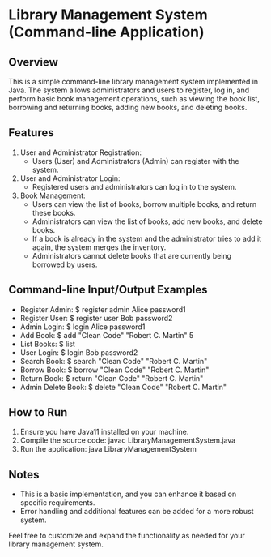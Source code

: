 # Library Management System (Command-line Application)

## Overview
This is a simple command-line library management system implemented in Java. The system allows administrators and users to register, log in, and perform basic book management operations, such as viewing the book list, borrowing and returning books, adding new books, and deleting books.

## Features
1. User and Administrator Registration:
   * Users (User) and Administrators (Admin) can register with the system.
2. User and Administrator Login:
   * Registered users and administrators can log in to the system.
3. Book Management:
   * Users can view the list of books, borrow multiple books, and return these books.
   * Administrators can view the list of books, add new books, and delete books.
   * If a book is already in the system and the administrator tries to add it again, the system merges the inventory.
   * Administrators cannot delete books that are currently being borrowed by users.

## Command-line Input/Output Examples
* Register Admin: $ register admin Alice password1
* Register User: $ register user Bob password2
* Admin Login: $ login Alice password1
* Add Book: $ add "Clean Code" "Robert C. Martin" 5
* List Books: $ list
* User Login: $ login Bob password2
* Search Book: $ search "Clean Code" "Robert C. Martin"
* Borrow Book: $ borrow "Clean Code" "Robert C. Martin"
* Return Book: $ return "Clean Code" "Robert C. Martin"
* Admin Delete Book: $ delete "Clean Code" "Robert C. Martin"

## How to Run
1. Ensure you have Java11 installed on your machine.
2. Compile the source code: javac LibraryManagementSystem.java
3. Run the application: java LibraryManagementSystem

## Notes
* This is a basic implementation, and you can enhance it based on specific requirements.
* Error handling and additional features can be added for a more robust system.

Feel free to customize and expand the functionality as needed for your library management system.